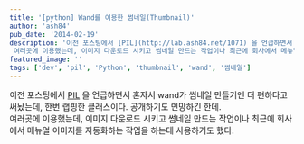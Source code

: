 ```yaml
---
title: '[python] Wand를 이용한 썸네일(Thumbnail)'
author: 'ash84'
pub_date: '2014-02-19'
description: '이전 포스팅에서 [PIL](http://lab.ash84.net/1071) 을 언급하면서 혼자서 wand가 썸네일 만들기엔 더 편하다고 써놨는데, 한번 랩핑한 클래스이다. 공개하기도 민망하긴 한데.  
 여러곳에 이용했는데, 이미지 다운로드 시키고 썸네일 만드는 작업이나 최근에 회사에서 메뉴얼 이미지를 자동화하는 작업을 하는데 사용하기도 했다.'
featured_image: ''
tags: ['dev', 'pil', 'Python', 'thumbnail', 'wand', '썸네일']
---
```



<span style="font-size: 11pt;">이전 포스팅에서 [PIL](http://lab.ash84.net/1071) 을 언급하면서 혼자서 wand가 썸네일 만들기엔 더 편하다고 써놨는데, 한번 랩핑한 클래스이다. 공개하기도 민망하긴 한데.  
 여러곳에 이용했는데, 이미지 다운로드 시키고 썸네일 만드는 작업이나 최근에 회사에서 메뉴얼 이미지를 자동화하는 작업을 하는데 사용하기도 했다.</span>

<span style="font-size: 11pt;">  
</span>

<script src="https://gist.github.com/AhnSeongHyun/9088051.js"></script>



